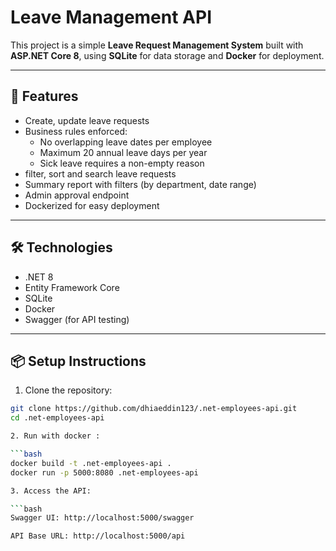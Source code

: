 # Leave Management API

This project is a simple **Leave Request Management System** built with **ASP.NET Core 8**, using **SQLite** for data storage and **Docker** for deployment.

---

## 🚀 Features

- Create, update leave requests
- Business rules enforced:
  - No overlapping leave dates per employee
  - Maximum 20 annual leave days per year
  - Sick leave requires a non-empty reason
- filter, sort and search leave requests 
- Summary report with filters (by department, date range)
- Admin approval endpoint
- Dockerized for easy deployment

---

## 🛠️ Technologies

- .NET 8
- Entity Framework Core
- SQLite
- Docker
- Swagger (for API testing)

---

## 📦 Setup Instructions

1. Clone the repository:

```bash
git clone https://github.com/dhiaeddin123/.net-employees-api.git
cd .net-employees-api

2. Run with docker :

```bash
docker build -t .net-employees-api .
docker run -p 5000:8080 .net-employees-api

3. Access the API:

```bash
Swagger UI: http://localhost:5000/swagger

API Base URL: http://localhost:5000/api
